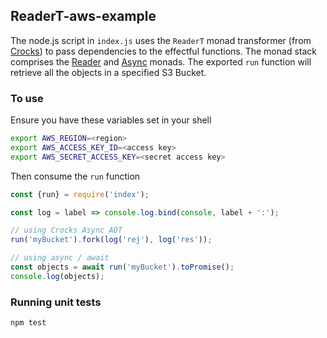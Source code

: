 ## ReaderT-aws-example

The node.js script in `index.js` uses the `ReaderT` monad transformer (from 
[Crocks](https://crocks.dev/docs/crocks/ReaderT.html)) to pass dependencies to the effectful functions.
The monad stack comprises the [Reader](https://crocks.dev/docs/crocks/Reader.html) and [Async](https://crocks.dev/docs/crocks/Async.html) 
monads. The exported `run` function will retrieve all the objects in a specified S3 Bucket.

### To use

Ensure you have these variables set in your shell

```bash
export AWS_REGION=<region>
export AWS_ACCESS_KEY_ID=<access key>
export AWS_SECRET_ACCESS_KEY=<secret access key>
```

Then consume the `run` function

```js
const {run} = require('index');

const log = label => console.log.bind(console, label + ':');

// using Crocks Async ADT
run('myBucket').fork(log('rej'), log('res'));

// using async / await
const objects = await run('myBucket').toPromise();
console.log(objects);
```

### Running unit tests

```bash
npm test
```